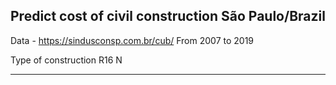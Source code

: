 ﻿## Predict cost of civil construction São Paulo/Brazil

Data - https://sindusconsp.com.br/cub/
From 2007 to 2019

Type of construction R16 N

_____________________________
